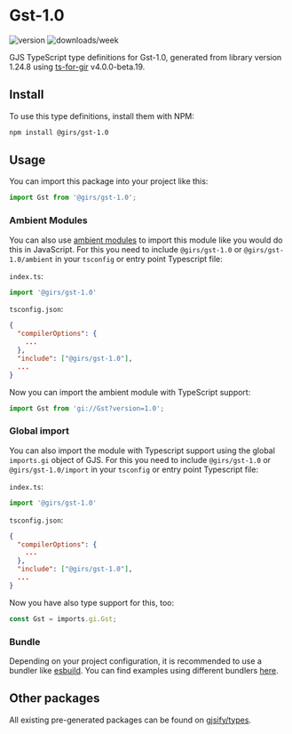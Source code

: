 
# Gst-1.0

![version](https://img.shields.io/npm/v/@girs/gst-1.0)
![downloads/week](https://img.shields.io/npm/dw/@girs/gst-1.0)


GJS TypeScript type definitions for Gst-1.0, generated from library version 1.24.8 using [ts-for-gir](https://github.com/gjsify/ts-for-gir) v4.0.0-beta.19.


## Install

To use this type definitions, install them with NPM:
```bash
npm install @girs/gst-1.0
```

## Usage

You can import this package into your project like this:
```ts
import Gst from '@girs/gst-1.0';
```

### Ambient Modules

You can also use [ambient modules](https://github.com/gjsify/ts-for-gir/tree/main/packages/cli#ambient-modules) to import this module like you would do this in JavaScript.
For this you need to include `@girs/gst-1.0` or `@girs/gst-1.0/ambient` in your `tsconfig` or entry point Typescript file:

`index.ts`:
```ts
import '@girs/gst-1.0'
```

`tsconfig.json`:
```json
{
  "compilerOptions": {
    ...
  },
  "include": ["@girs/gst-1.0"],
  ...
}
```

Now you can import the ambient module with TypeScript support: 

```ts
import Gst from 'gi://Gst?version=1.0';
```

### Global import

You can also import the module with Typescript support using the global `imports.gi` object of GJS.
For this you need to include `@girs/gst-1.0` or `@girs/gst-1.0/import` in your `tsconfig` or entry point Typescript file:

`index.ts`:
```ts
import '@girs/gst-1.0'
```

`tsconfig.json`:
```json
{
  "compilerOptions": {
    ...
  },
  "include": ["@girs/gst-1.0"],
  ...
}
```

Now you have also type support for this, too:

```ts
const Gst = imports.gi.Gst;
```

### Bundle

Depending on your project configuration, it is recommended to use a bundler like [esbuild](https://esbuild.github.io/). You can find examples using different bundlers [here](https://github.com/gjsify/ts-for-gir/tree/main/examples).

## Other packages

All existing pre-generated packages can be found on [gjsify/types](https://github.com/gjsify/types).


